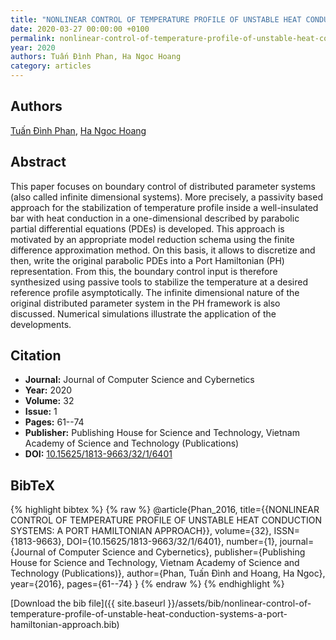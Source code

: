 ```yaml
---
title: "NONLINEAR CONTROL OF TEMPERATURE PROFILE OF UNSTABLE HEAT CONDUCTION SYSTEMS: A PORT HAMILTONIAN APPROACH"
date: 2020-03-27 00:00:00 +0100
permalink: nonlinear-control-of-temperature-profile-of-unstable-heat-conduction-systems-a-port-hamiltonian-approach
year: 2020
authors: Tuấn Đình Phan, Ha Ngoc Hoang
category: articles
---
```

 
## Authors
[Tuấn Đình Phan](authors/tuan-dinh-phan), [Ha Ngoc Hoang](authors/ngoc-ha-hoang)
 
## Abstract
This paper focuses on boundary control of distributed parameter systems (also called infinite dimensional systems). More precisely, a passivity based approach for the stabilization of temperature profile inside a well-insulated bar with heat conduction in a one-dimensional described by parabolic partial differential equations (PDEs) is developed. This approach is motivated by an appropriate model reduction schema using the finite difference approximation method. On this basis, it allows to discretize and then, write the original parabolic PDEs into a Port Hamiltonian (PH) representation. From this, the boundary control input is therefore synthesized using passive tools to stabilize the temperature at a desired reference profile asymptotically. The infinite dimensional nature of the original distributed parameter system in the PH framework is also discussed. Numerical simulations illustrate the application of the developments.
 
## Citation
- **Journal:** Journal of Computer Science and Cybernetics
- **Year:** 2020
- **Volume:** 32
- **Issue:** 1
- **Pages:** 61--74
- **Publisher:** Publishing House for Science and Technology, Vietnam Academy of Science and Technology (Publications)
- **DOI:** [10.15625/1813-9663/32/1/6401](https://doi.org/10.15625/1813-9663/32/1/6401)
 
## BibTeX
{% highlight bibtex %}
{% raw %}
@article{Phan_2016,
  title={{NONLINEAR CONTROL OF TEMPERATURE PROFILE OF UNSTABLE HEAT CONDUCTION SYSTEMS: A PORT HAMILTONIAN APPROACH}},
  volume={32},
  ISSN={1813-9663},
  DOI={10.15625/1813-9663/32/1/6401},
  number={1},
  journal={Journal of Computer Science and Cybernetics},
  publisher={Publishing House for Science and Technology, Vietnam Academy of Science and Technology (Publications)},
  author={Phan, Tuấn Đình and Hoang, Ha Ngoc},
  year={2016},
  pages={61--74}
}
{% endraw %}
{% endhighlight %}
 
[Download the bib file]({{ site.baseurl }}/assets/bib/nonlinear-control-of-temperature-profile-of-unstable-heat-conduction-systems-a-port-hamiltonian-approach.bib)
 
